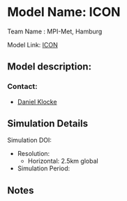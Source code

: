 

# Model Name: ICON
Team Name : MPI-Met, Hamburg

Model Link: [ICON](https://icon-model.org/) 


## Model description: 


### Contact:
- [Daniel Klocke](mailto:daniel.klocke@mpimet.mpg.de)

## Simulation Details

Simulation DOI: 

- Resolution: 
    - Horizontal: 2.5km global
- Simulation Period: 

## Notes



